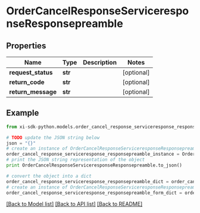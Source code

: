 # OrderCancelResponseServiceresponseResponsepreamble


## Properties

Name | Type | Description | Notes
------------ | ------------- | ------------- | -------------
**request_status** | **str** |  | [optional] 
**return_code** | **str** |  | [optional] 
**return_message** | **str** |  | [optional] 

## Example

```python
from xi-sdk-python.models.order_cancel_response_serviceresponse_responsepreamble import OrderCancelResponseServiceresponseResponsepreamble

# TODO update the JSON string below
json = "{}"
# create an instance of OrderCancelResponseServiceresponseResponsepreamble from a JSON string
order_cancel_response_serviceresponse_responsepreamble_instance = OrderCancelResponseServiceresponseResponsepreamble.from_json(json)
# print the JSON string representation of the object
print OrderCancelResponseServiceresponseResponsepreamble.to_json()

# convert the object into a dict
order_cancel_response_serviceresponse_responsepreamble_dict = order_cancel_response_serviceresponse_responsepreamble_instance.to_dict()
# create an instance of OrderCancelResponseServiceresponseResponsepreamble from a dict
order_cancel_response_serviceresponse_responsepreamble_form_dict = order_cancel_response_serviceresponse_responsepreamble.from_dict(order_cancel_response_serviceresponse_responsepreamble_dict)
```
[[Back to Model list]](../README.md#documentation-for-models) [[Back to API list]](../README.md#documentation-for-api-endpoints) [[Back to README]](../README.md)


